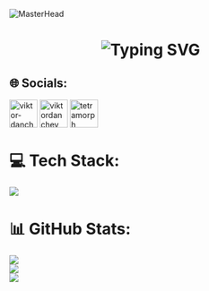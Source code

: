 ![MasterHead](https://i.pinimg.com/originals/fa/7b/4b/fa7b4bdc3b2f73e749e5c2c646d4ae13.gif)
<h1 align="center">
    <img src="https://readme-typing-svg.herokuapp.com?font=Fira+Code&weight=600&size=40&duration=3000&pause=750&color=FB8C00&center=true&vCenter=true&random=false&width=450&height=60&lines=Hi+There!;I'm+Viktor+Danchev!" alt="Typing SVG" />
</h1>

## 🌐 Socials:
<p align="left">
    <a href="https://linkedin.com/in/viktor-danchev-a79369267" target="_blank"><img align="center" src="https://raw.githubusercontent.com/rahuldkjain/github-profile-readme-generator/master/src/images/icons/Social/linked-in-alt.svg" alt="viktor-danchev-a79369267" height="50" width="50" /></a>
    <a href="https://www.leetcode.com/viktordanchev" target="blank"><img align="center" src="https://raw.githubusercontent.com/rahuldkjain/github-profile-readme-generator/master/src/images/icons/Social/leet-code.svg" alt="viktordanchev" height="50" width="50" /></a>
    <a href="https://discord.gg/tetramorph" target="blank"><img align="center" src="https://raw.githubusercontent.com/rahuldkjain/github-profile-readme-generator/master/src/images/icons/Social/discord.svg" alt="tetramorph" height="50" width="50" /></a>
</p>

# 💻 Tech Stack:
<div align="left">
    <img src="https://skillicons.dev/icons?i=cs,dotnet,js,nodejs,html,css,bootstrap,git" />
</div>

# 📊 GitHub Stats:
![](https://github-readme-stats.vercel.app/api?username=viktordanchev&theme=dark&hide_border=false&include_all_commits=false&count_private=false)<br/>
![](https://github-readme-streak-stats.herokuapp.com/?user=viktordanchev&theme=dark&hide_border=false)<br/>
![](https://github-readme-stats.vercel.app/api/top-langs/?username=viktordanchev&theme=dark&hide_border=false&include_all_commits=false&count_private=false&layout=compact)
